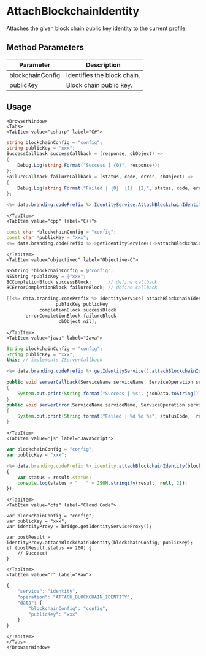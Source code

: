 # AttachBlockchainIdentity

Attaches the given block chain public key identity to the current profile.

<PartialServop service_name="identity" operation_name="ATTACH_BLOCKCHAIN_IDENTITY" />

## Method Parameters
Parameter | Description
--------- | -----------
blockchainConfig | Identifies the block chain. 
publicKey | Block chain public key. 

## Usage

```mdx-code-block
<BrowserWindow>
<Tabs>
<TabItem value="csharp" label="C#">
```

```csharp
string blockchainConfig = "config";
string publicKey = "xxx";
SuccessCallback successCallback = (response, cbObject) =>
{
    Debug.Log(string.Format("Success | {0}", response));
};
FailureCallback failureCallback = (status, code, error, cbObject) =>
{
    Debug.Log(string.Format("Failed | {0}  {1}  {2}", status, code, error));
};

<%= data.branding.codePrefix %>.IdentityService.AttachBlockchainIdentity(blockchainConfig, publicKey, successCallback, failureCallback);
```

```mdx-code-block
</TabItem>
<TabItem value="cpp" label="C++">
```

```cpp
const char *blockchainConfig = "config";
const char *publicKey = "xxx";
<%= data.branding.codePrefix %>->getIdentityService()->attachBlockchainIdentity(blockchainConfig, publicKey, this);
```

```mdx-code-block
</TabItem>
<TabItem value="objectivec" label="Objective-C">
```

```objectivec
NSString *blockchainConfig = @"config";
NSString *publicKey = @"xxx";
BCCompletionBlock successBlock;      // define callback
BCErrorCompletionBlock failureBlock; // define callback

[[<%= data.branding.codePrefix %> identityService] attachBlockchainIdentity:blockchainConfig
                  publicKey:publicKey
            completionBlock:successBlock
       errorCompletionBlock:failureBlock
                   cbObject:nil];
```

```mdx-code-block
</TabItem>
<TabItem value="java" label="Java">
```

```java
String blockchainConfig = "config";
String publicKey = "xxx";
this; // implements IServerCallback

<%= data.branding.codePrefix %>.getIdentityService().attachBlockchainIdentity(blockchainConfig, publicKey, this);

public void serverCallback(ServiceName serviceName, ServiceOperation serviceOperation, JSONObject jsonData)
{
    System.out.print(String.format("Success | %s", jsonData.toString()));
}
public void serverError(ServiceName serviceName, ServiceOperation serviceOperation, int statusCode, int reasonCode, String jsonError)
{
    System.out.print(String.format("Failed | %d %d %s", statusCode,  reasonCode, jsonError.toString()));
}
```

```mdx-code-block
</TabItem>
<TabItem value="js" label="JavaScript">
```

```javascript
var blockchainConfig = "config";
var publicKey = "xxx";

<%= data.branding.codePrefix %>.identity.attachBlockchainIdentity(blockchainConfig, publicKey, result =>
{
    var status = result.status;
    console.log(status + " : " + JSON.stringify(result, null, 2));
});
```

```mdx-code-block
</TabItem>
<TabItem value="cfs" label="Cloud Code">
```

```cfscript
var blockchainConfig = "config";
var publicKey = "xxx";
var identityProxy = bridge.getIdentityServiceProxy();

var postResult = identityProxy.attachBlockchainIdentity(blockchainConfig, publicKey);
if (postResult.status == 200) {
    // Success!
}
```

```mdx-code-block
</TabItem>
<TabItem value="r" label="Raw">
```

```r
{
	"service": "identity",
	"operation": "ATTACH_BLOCKCHAIN_IDENTITY",
	"data": {
		"blockchainConfig": "config",
		"publicKey": "xxx"
	}
}
```

```mdx-code-block
</TabItem>
</Tabs>
</BrowserWindow>
```

